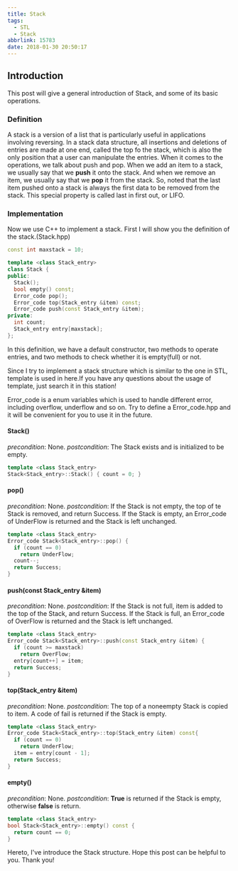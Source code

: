 ```yaml
---
title: Stack
tags:
  - STL
  - Stack
abbrlink: 15783
date: 2018-01-30 20:50:17
---
```


## Introduction

This post will give a general introduction of Stack, and some of its basic operations.
### Definition
A stack is a version of a list that is particularly useful in applications involving reversing. In a stack data structure, all insertions and deletions of entries are made at one end, called the top fo the stack, which is also the only position that a user can manipulate the entries.
When it comes to the operations, we talk about push and pop. When we add an item to a stack, we usually say that we **push** it onto the stack. And when we remove an item, we usually say that we **pop** it from the stack. So, noted that the last item pushed onto a stack is always the first data to be removed from the stack. This special property is called last in first out, or LIFO.

<!-- more -->

### Implementation
Now we use C++ to implement a stack.
First I will show you the definition of the stack.(Stack.hpp)

``` C++
const int maxstack = 10;

template <class Stack_entry>
class Stack {
public:
  Stack();
  bool empty() const;
  Error_code pop();
  Error_code top(Stack_entry &item) const;
  Error_code push(const Stack_entry &item);
private:
  int count;
  Stack_entry entry[maxstack];
};
```

In this definition, we have a default constructor, two methods to operate entries, and two methods to check whether it is empty(full) or not.

Since I try to implement a stack structure which is similar to the one in STL, template is used in here.If you have any questions about the usage of template, just search it in this station!

Error_code is a enum variables which is used to handle different error, including overflow, underflow and so on. Try to define a Error_code.hpp and it will be convenient for you to use it in the future.

#### Stack()
*precondition*: None.
*postcondition*: The Stack exists and is initialized to be empty.
``` C++
template <class Stack_entry>
Stack<Stack_entry>::Stack() { count = 0; }
```

#### pop()
*precondition*: None.
*postcondition*: If the Stack is not empty, the top of te Stack is  removed, and return Success. If the Stack is empty, an Error_code of UnderFlow is returned and the Stack is left unchanged.
``` C++
template <class Stack_entry>
Error_code Stack<Stack_entry>::pop() {
  if (count == 0)
    return UnderFlow;
  count--;
  return Success;
}
```

#### push(**const** Stack_entry &item)
*precondition*: None.
*postcondition*: If the Stack is not full, item is added to the top of the Stack, and return Success. If the Stack is full, an Error_code of OverFlow is returned and the Stack is left unchanged.
```C++
template <class Stack_entry>
Error_code Stack<Stack_entry>::push(const Stack_entry &item) {
  if (count >= maxstack)
    return OverFlow;
  entry[count++] = item;
  return Success;
}
```

#### top(Stack_entry &item)
*precondition*: None.
*postcondition*: The top of a noneempty Stack is copied to item. A code of fail is returned if the Stack is empty.
```C++
template <class Stack_entry>
Error_code Stack<Stack_entry>::top(Stack_entry &item) const{
  if (count == 0)
    return UnderFlow;
  item = entry[count - 1];
  return Success;
}
```

#### empty()
*precondition*: None.
*postcondition*: **True** is returned if the Stack is empty, otherwise **false** is return.
```C++
template <class Stack_entry>
bool Stack<Stack_entry>::empty() const {
  return count == 0;
}
```

Hereto, I've introduce the Stack structure. Hope this post can be helpful to you. Thank you!
